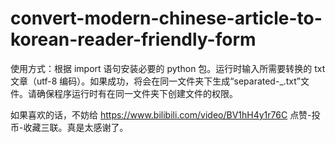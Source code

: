 # convert-modern-chinese-article-to-korean-reader-friendly-form

使用方式：根据 import 语句安装必要的 python 包。运行时输入所需要转换的 txt 文章（utf-8 编码）。如果成功，将会在同一文件夹下生成“separated-_.txt”文件。请确保程序运行时有在同一文件夹下创建文件的权限。

如果喜欢的话，不妨给 https://www.bilibili.com/video/BV1hH4y1r76C 点赞-投币-收藏三联。真是太感谢了。
